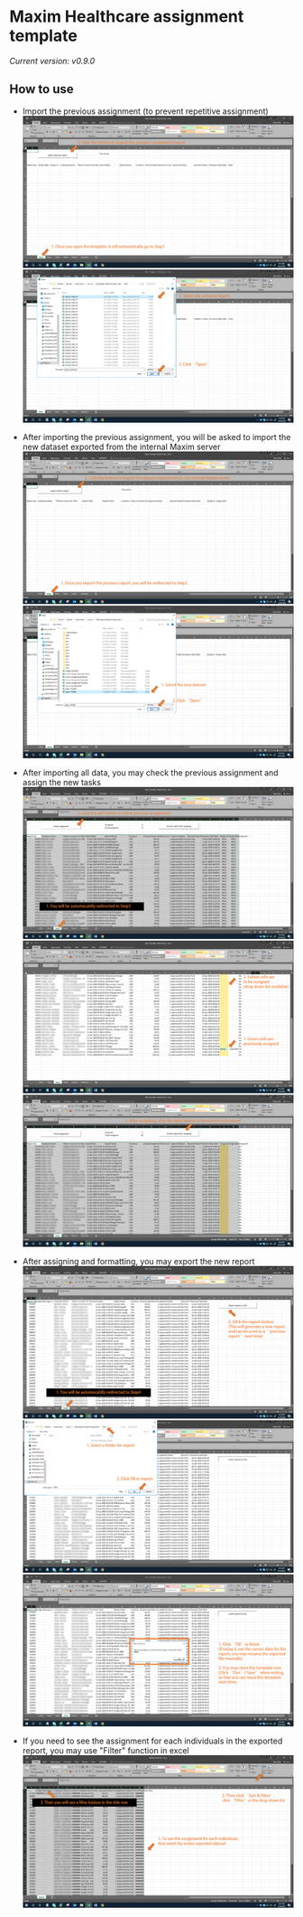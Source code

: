# Maxim Healthcare assignment template
*Current version: v0.9.0*

## How to use
- Import the previous assignment (to prevent repetitive assignment)
![](FIG/1.png)
![](FIG/2.png)

- After importing the previous assignment, you will be asked to import the new dataset exported from the internal Maxim server
![](FIG/3.png)
![](FIG/4.png)

- After importing all data, you may check the previous assignment and assign the new tasks
![](FIG/6.png)
![](FIG/7.png)
![](FIG/8.png)

- After assigning and formatting, you may export the new report
![](FIG/9.png)
![](FIG/10.png)
![](FIG/11.png)

- If you need to see the assignment for each individuals in the exported report, you may use "Filter" function in excel
![](FIG/12.png)
